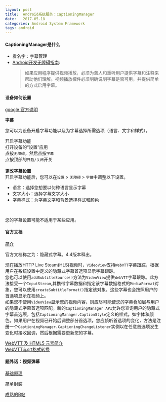 ```yaml
---
layout: post
title:  Android系统服务：CaptioningManager
date:   2017-05-18
categories: Android System Framework
tags: android
---
```

 
#### CaptioningManager是什么 ####
 
- 看名字：字幕管理
- [Android开发无障碍指南](http://informationaccessibilityassociation.github.io/androidAccessibility/checklist.htm):
	>如果应用程序提供视频播放，必须为聋人和重听用户提供字幕和注释来帮助他们理解。视频播放控件必须明确说明字幕是否可用，并提供简单的方式启用字幕。

#### 设备如何设置 ####

[google 官方说明](https://support.google.com/accessibility/android/answer/6006554)

 **字幕** 

您可以为设备开启字幕功能以及为字幕选择所需选项（语言、文字和样式）。

开启字幕功能<br>
打开设备的“设置”应用<br>
点按`无障碍`，然后点按`字幕`<br>
点按顶部的`开启/关闭`开关<br> 
<br> 
**更改字幕设置**<br>
开启字幕功能后，您可以在`设置` > `无障碍` > `字幕`中调整以下设置。<br>
 
- 语言：选择您想要以何种语言显示字幕 
- 文字大小：选择字幕文字大小 
- 字幕样式：为字幕文字和背景选择样式和颜色 
 <br>

您的字幕设置可能不适用于某些应用。<br>
 
#### 官方文档 ####

[简介](https://developer.android.google.cn/about/versions/android-4.4.html?hl=zh-cn)

官方文档称之为：隐藏式字幕。4.4版本释出。<br>

现在播放HTTP Live Steam(HLS)视频时，`VideoView`支持`WebVTT`字幕跟踪，根据用户在系统设置中定义的隐藏式字幕首选项显示字幕跟踪。<br>
您也可以使用`addSubtitleSource()`方法为`VideoView`提供`WebVTT`字幕跟踪。此方法接受一个`InputStream`,其携带字幕数据和指定该字幕数据格式的`MediaFormat`对象，您可以使用`createSubtitleFormat()`指定该对象。这些字幕也会按照用户的首选项显示在视频上。<br>
如果您不使用`VideoView`显示您的视频内容，则应尽可能使您的字幕叠加层与用户的隐藏式字幕首选项匹配。新的`CaptioningManager API`允许您查询用户的隐藏式字幕首选项，包括`CaptioningManager.CaptionStyle`定义的样式，如字体和颜色。如果用户在视频已开始后调整部分首选项，您应侦听首选项的变化，方法是注册一个`CaptioningManager.CaptioningChangeListener`实例以在任意首选项发生变化时接收回调，然后根据需要更新您的字幕。<br>

[WebVTT 及 HTML5 <track> 元素简介](https://dev.opera.com/articles/zh-cn/an-introduction-to-webvtt-and-track/)<br>
[WebVTT与srt格式转换](https://www.zhihu.com/question/29789259)


#### 题外话：视频弹幕 ####


[基础原理](http://blog.csdn.net/zhangphil/article/details/52021055)<br>

[简单封装](https://github.com/linsea/OpenDanmaku/blob/master/opendanmaku/src/main/java/com/opendanmaku/DanmakuItem.java)<br>

[成熟的B站](https://github.com/Bilibili/DanmakuFlameMaster)<br>